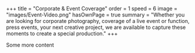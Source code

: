 +++
title = "Corporate & Event Coverage"
order = 1
speed = 6
image = "images/Event-Video.png"
hasOwnPage = true
summary = "Whether you are looking for corporate photography, coverage of a live event or function, press events, your next creative project, we are available to capture these moments to create a special production."
+++

Some more content
